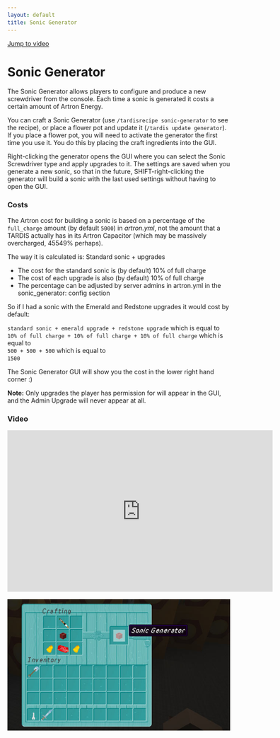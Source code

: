 ```yaml
---
layout: default
title: Sonic Generator
---
```


[Jump to video](#video)

# Sonic Generator

The Sonic Generator allows players to configure and produce a new screwdriver from the console. Each time a sonic is
generated it costs a certain amount of Artron Energy.

You can craft a Sonic Generator (use `/tardisrecipe sonic-generator` to see the recipe), or place a flower pot and
update it (`/tardis update generator`). If you place a flower pot, you will need to activate the generator the first
time you use it. You do this by placing the craft ingredients into the GUI.

Right-clicking the generator opens the GUI where you can select the Sonic Screwdriver type and apply upgrades to it. The
settings are saved when you generate a new sonic, so that in the future, SHIFT-right-clicking the generator will build a
sonic with the last used settings without having to open the GUI.

### Costs

The Artron cost for building a sonic is based on a percentage of the `full_charge` amount (by default `5000`) in
_artron.yml_, not the amount that a TARDIS actually has in its Artron Capacitor (which may be massively overcharged,
45549% perhaps).

The way it is calculated is: Standard sonic + upgrades

- The cost for the standard sonic is (by default) 10% of full charge
- The cost of each upgrade is also (by default) 10% of full charge
- The percentage can be adjusted by server admins in artron.yml in the sonic\_generator: config section

So if I had a sonic with the Emerald and Redstone upgrades it would cost by default:

`standard sonic + emerald upgrade + redstone upgrade` which is equal to  
`10% of full charge + 10% of full charge + 10% of full charge` which is equal to  
`500 + 500 + 500` which is equal to  
`1500`

The Sonic Generator GUI will show you the cost in the lower right hand corner :)

**Note:** Only upgrades the player has permission for will appear in the GUI, and the Admin Upgrade will never appear at
all.

### Video

<iframe src="https://player.vimeo.com/video/169341113" width="600" height="365" frameborder="0" webkitallowfullscreen mozallowfullscreen allowfullscreen></iframe>

![sonic generator](/images/docs/sonic-generator.jpg)


